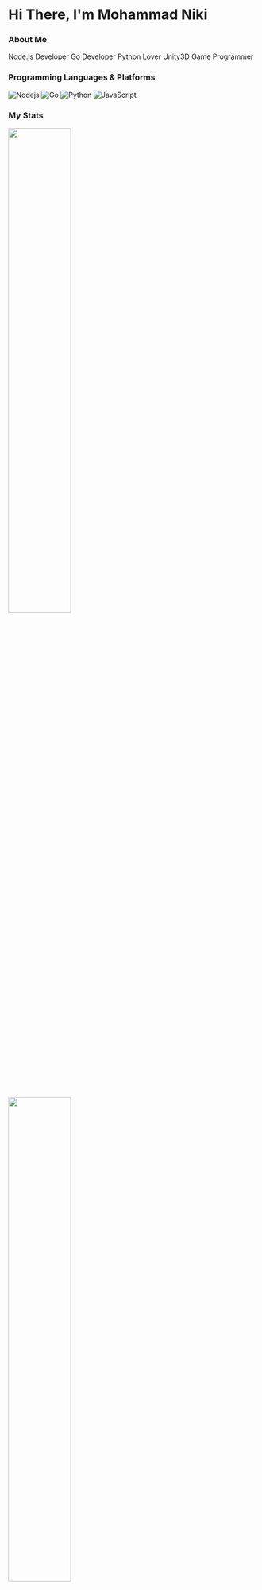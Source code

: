 # Hi There, I'm Mohammad Niki

### About Me

Node.js Developer
Go Developer
Python Lover
Unity3D Game Programmer 


### Programming Languages & Platforms

![Nodejs](https://img.shields.io/badge/nodejs-%23000000.svg?style=for-the-badge&logo=nodejs&logoColor=white)
![Go](https://img.shields.io/badge/Go-%23ED8B00.svg?style=for-the-badge&logo=Go&logoColor=white)
![Python](https://img.shields.io/badge/python-3670A0?style=for-the-badge&logo=python&logoColor=ffdd54)
![JavaScript](https://img.shields.io/badge/javascript-%230095D5.svg?style=for-the-badge&logo=javascript&logoColor=white)

### My Stats 

<a href="https://github.com/anuraghazra/github-readme-stats">
  <img style="width: 50%;" src="https://github-readme-stats.vercel.app/api/top-langs/?username=hootan09&layout=compact">
</a>
<a href="https://github.com/anuraghazra/github-readme-stats">
  <img style="width: 50%;" src="https://github-readme-stats.vercel.app/api?username=hootan09&count_private=true">
</a>
